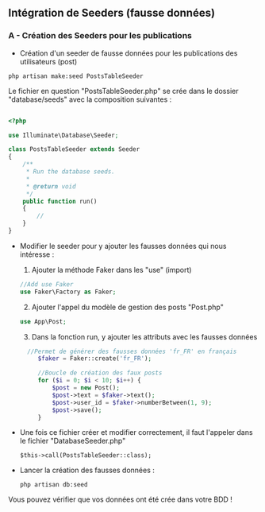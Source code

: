 ## Intégration de Seeders (fausse données)

### A - Création des Seeders pour les publications

-   Création d'un seeder de fausse données pour les publications des utilisateurs (post)

`php artisan make:seed PostsTableSeeder`

Le fichier en question "PostsTableSeeder.php" se crée dans le dossier "database/seeds" avec la composition suivantes :

```php

<?php

use Illuminate\Database\Seeder;

class PostsTableSeeder extends Seeder
{
    /**
     * Run the database seeds.
     *
     * @return void
     */
    public function run()
    {
        //
    }
}
```

-   Modifier le seeder pour y ajouter les fausses données qui nous intéresse :

    1. Ajouter la méthode Faker dans les "use" (import)

    ```php
    //Add use Faker
    use Faker\Factory as Faker;
    ```

    2. Ajouter l'appel du modèle de gestion des posts "Post.php"

    ```php
    use App\Post;
    ```

    3. Dans la fonction run, y ajouter les attributs avec les fausses données

    ```php
      //Permet de générer des fausses données 'fr_FR' en français
         $faker = Faker::create('fr_FR');

         //Boucle de création des faux posts
         for ($i = 0; $i < 10; $i++) {
             $post = new Post();
             $post->text = $faker->text();
             $post->user_id = $faker->numberBetween(1, 9);
             $post->save();
         }
    ```

-   Une fois ce fichier créer et modifier correctement, il faut l'appeler dans le fichier "DatabaseSeeder.php"

    `$this->call(PostsTableSeeder::class);`

-   Lancer la création des fausses données :

    `php artisan db:seed`

Vous pouvez vérifier que vos données ont été crée dans votre BDD !
